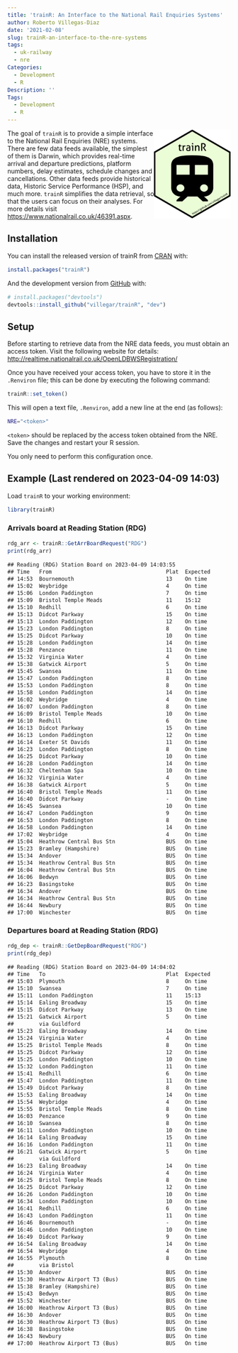 ```yaml
---
title: 'trainR: An Interface to the National Rail Enquiries Systems'
author: Roberto Villegas-Diaz
date: '2021-02-08'
slug: trainR-an-interface-to-the-nre-systems
tags:
  - uk-railway
  - nre
Categories:
  - Development
  - R
Description: ''
Tags:
  - Development
  - R
---
```


<img src="https://raw.githubusercontent.com/villegar/trainR/main/inst/images/logo.png" alt="logo" align="right" height=200px/>

The goal of `trainR` is to provide a simple interface to the 
National Rail Enquiries (NRE) systems. There are few data feeds 
available, the simplest of them is Darwin, which provides real-time 
arrival and departure predictions, platform numbers, delay estimates, 
schedule changes and cancellations. Other data feeds provide historical 
data, Historic Service Performance (HSP), and much more. `trainR` 
simplifies the data retrieval, so that the users can focus on their 
analyses. For more details visit 
https://www.nationalrail.co.uk/46391.aspx.

## Installation

You can install the released version of trainR from [CRAN](https://CRAN.R-project.org) with:

``` r
install.packages("trainR")
```

And the development version from [GitHub](https://github.com/) with:

``` r
# install.packages("devtools")
devtools::install_github("villegar/trainR", "dev")
```

## Setup
Before starting to retrieve data from the NRE data feeds, you must obtain an access token. 
Visit the following website for details: http://realtime.nationalrail.co.uk/OpenLDBWSRegistration/

Once you have received your access token, you have to store it in the `.Renviron` file; this can be 
done by executing the following command:


```r
trainR::set_token()
```

This will open a text file, `.Renviron`, add a new line at the end (as follows):

```bash
NRE="<token>"
```

`<token>` should be replaced by the access token obtained from the NRE. Save the changes and restart 
your R session.

You only need to perform this configuration once.

## Example (Last rendered on 2023-04-09 14:03)

Load `trainR` to your working environment:

```r
library(trainR)
```

### Arrivals board at Reading Station (RDG)


```r
rdg_arr <- trainR::GetArrBoardRequest("RDG")
print(rdg_arr)
```

```
## Reading (RDG) Station Board on 2023-04-09 14:03:55
## Time   From                                    Plat  Expected
## 14:53  Bournemouth                             13    On time
## 15:02  Weybridge                               4     On time
## 15:06  London Paddington                       7     On time
## 15:09  Bristol Temple Meads                    11    15:12
## 15:10  Redhill                                 6     On time
## 15:13  Didcot Parkway                          15    On time
## 15:13  London Paddington                       12    On time
## 15:23  London Paddington                       8     On time
## 15:25  Didcot Parkway                          10    On time
## 15:28  London Paddington                       14    On time
## 15:28  Penzance                                11    On time
## 15:32  Virginia Water                          4     On time
## 15:38  Gatwick Airport                         5     On time
## 15:45  Swansea                                 11    On time
## 15:47  London Paddington                       8     On time
## 15:53  London Paddington                       8     On time
## 15:58  London Paddington                       14    On time
## 16:02  Weybridge                               4     On time
## 16:07  London Paddington                       8     On time
## 16:09  Bristol Temple Meads                    10    On time
## 16:10  Redhill                                 6     On time
## 16:13  Didcot Parkway                          15    On time
## 16:13  London Paddington                       12    On time
## 16:14  Exeter St Davids                        11    On time
## 16:23  London Paddington                       8     On time
## 16:25  Didcot Parkway                          10    On time
## 16:28  London Paddington                       14    On time
## 16:32  Cheltenham Spa                          10    On time
## 16:32  Virginia Water                          4     On time
## 16:38  Gatwick Airport                         5     On time
## 16:40  Bristol Temple Meads                    11    On time
## 16:40  Didcot Parkway                          -     On time
## 16:45  Swansea                                 10    On time
## 16:47  London Paddington                       9     On time
## 16:53  London Paddington                       8     On time
## 16:58  London Paddington                       14    On time
## 17:02  Weybridge                               4     On time
## 15:04  Heathrow Central Bus Stn                BUS   On time
## 15:23  Bramley (Hampshire)                     BUS   On time
## 15:34  Andover                                 BUS   On time
## 15:34  Heathrow Central Bus Stn                BUS   On time
## 16:04  Heathrow Central Bus Stn                BUS   On time
## 16:06  Bedwyn                                  BUS   On time
## 16:23  Basingstoke                             BUS   On time
## 16:34  Andover                                 BUS   On time
## 16:34  Heathrow Central Bus Stn                BUS   On time
## 16:44  Newbury                                 BUS   On time
## 17:00  Winchester                              BUS   On time
```

### Departures board at Reading Station (RDG)


```r
rdg_dep <- trainR::GetDepBoardRequest("RDG")
print(rdg_dep)
```

```
## Reading (RDG) Station Board on 2023-04-09 14:04:02
## Time   To                                      Plat  Expected
## 15:03  Plymouth                                8     On time
## 15:10  Swansea                                 7     On time
## 15:11  London Paddington                       11    15:13
## 15:14  Ealing Broadway                         15    On time
## 15:15  Didcot Parkway                          13    On time
## 15:21  Gatwick Airport                         5     On time
##        via Guildford                           
## 15:23  Ealing Broadway                         14    On time
## 15:24  Virginia Water                          4     On time
## 15:25  Bristol Temple Meads                    8     On time
## 15:25  Didcot Parkway                          12    On time
## 15:25  London Paddington                       10    On time
## 15:32  London Paddington                       11    On time
## 15:41  Redhill                                 6     On time
## 15:47  London Paddington                       11    On time
## 15:49  Didcot Parkway                          8     On time
## 15:53  Ealing Broadway                         14    On time
## 15:54  Weybridge                               4     On time
## 15:55  Bristol Temple Meads                    8     On time
## 16:03  Penzance                                9     On time
## 16:10  Swansea                                 8     On time
## 16:11  London Paddington                       10    On time
## 16:14  Ealing Broadway                         15    On time
## 16:16  London Paddington                       11    On time
## 16:21  Gatwick Airport                         5     On time
##        via Guildford                           
## 16:23  Ealing Broadway                         14    On time
## 16:24  Virginia Water                          4     On time
## 16:25  Bristol Temple Meads                    8     On time
## 16:25  Didcot Parkway                          12    On time
## 16:26  London Paddington                       10    On time
## 16:34  London Paddington                       10    On time
## 16:41  Redhill                                 6     On time
## 16:43  London Paddington                       11    On time
## 16:46  Bournemouth                             -     On time
## 16:46  London Paddington                       10    On time
## 16:49  Didcot Parkway                          9     On time
## 16:54  Ealing Broadway                         14    On time
## 16:54  Weybridge                               4     On time
## 16:55  Plymouth                                8     On time
##        via Bristol                             
## 15:30  Andover                                 BUS   On time
## 15:30  Heathrow Airport T3 (Bus)               BUS   On time
## 15:38  Bramley (Hampshire)                     BUS   On time
## 15:43  Bedwyn                                  BUS   On time
## 15:52  Winchester                              BUS   On time
## 16:00  Heathrow Airport T3 (Bus)               BUS   On time
## 16:30  Andover                                 BUS   On time
## 16:30  Heathrow Airport T3 (Bus)               BUS   On time
## 16:38  Basingstoke                             BUS   On time
## 16:43  Newbury                                 BUS   On time
## 17:00  Heathrow Airport T3 (Bus)               BUS   On time
```
